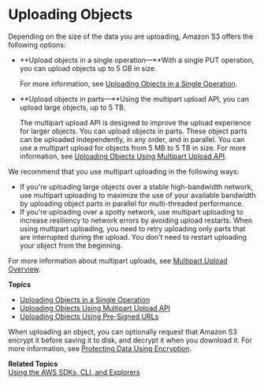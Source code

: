 # Uploading Objects<a name="UploadingObjects"></a>

 Depending on the size of the data you are uploading, Amazon S3 offers the following options: 
+ **Upload objects in a single operation—**With a single PUT operation, you can upload objects up to 5 GB in size\. 

  For more information, see [Uploading Objects in a Single Operation](UploadInSingleOp.md)\.
+ **Upload objects in parts—**Using the multipart upload API, you can upload large objects, up to 5 TB\. 

  The multipart upload API is designed to improve the upload experience for larger objects\. You can upload objects in parts\. These object parts can be uploaded independently, in any order, and in parallel\. You can use a multipart upload for objects from 5 MB to 5 TB in size\. For more information, see [Uploading Objects Using Multipart Upload API](uploadobjusingmpu.md)\.

We recommend that you use multipart uploading in the following ways:
+ If you're uploading large objects over a stable high\-bandwidth network, use multipart uploading to maximize the use of your available bandwidth by uploading object parts in parallel for multi\-threaded performance\.
+ If you're uploading over a spotty network, use multipart uploading to increase resiliency to network errors by avoiding upload restarts\. When using multipart uploading, you need to retry uploading only parts that are interrupted during the upload\. You don't need to restart uploading your object from the beginning\.

For more information about multipart uploads, see [Multipart Upload Overview](mpuoverview.md)\.

**Topics**
+ [Uploading Objects in a Single Operation](UploadInSingleOp.md)
+ [Uploading Objects Using Multipart Upload API](uploadobjusingmpu.md)
+ [Uploading Objects Using Pre\-Signed URLs](PresignedUrlUploadObject.md)

When uploading an object, you can optionally request that Amazon S3 encrypt it before saving it to disk, and decrypt it when you download it\. For more information, see [Protecting Data Using Encryption](UsingEncryption.md)\. 

**Related Topics**  
[Using the AWS SDKs, CLI, and Explorers](UsingAWSSDK.md)